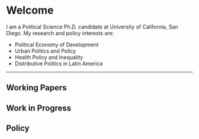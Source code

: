 # Welcome

I am a Political Science Ph.D. candidate at University of California, San Diego. 
My research and policy interests are:

-	Political Economy of Development
-	Urban Politics and Policy
-	Health Policy and Inequality
-	Distributive Politics in Latin America


<hr>

## Working Papers

## Work in Progress

## Policy 
